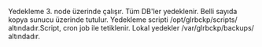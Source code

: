 Yedekleme 3. node üzerinde çalışır. 
Tüm DB'ler yedeklenir. 
Belli sayıda kopya sunucu üzerinde tutulur.
Yedekleme scripti /opt/glrbckp/scripts/ altındadır.Script, cron job ile tetiklenir.
Lokal yedekler /var/glrbckp/backups/ altındadır.
